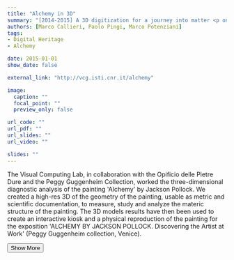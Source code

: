 ```yaml
---
title: "Alchemy in 3D"
summary: "[2014-2015] A 3D digitization for a journey into matter <p onclick='this.style.display=\"block\"; event.preventDefault();' style='overflow: hidden; display: -webkit-box; -webkit-line-clamp: 3; -webkit-box-orient: vertical;'>The Visual Computing Lab, in collaboration with the Opificio delle Pietre Dure and the Peggy Guggenheim Collection, worked the three-dimensional diagnostic analysis of the painting 'Alchemy' by Jackson Pollock. We created a high-res 3D of the geometry of the painting, usable as metric and scientific documentation, to measure, study and analyze the materic structure of the painting. The 3D models results have then been used to create an interactive kiosk and a physical reproduction of the painting for the exposition 'ALCHEMY BY JACKSON POLLOCK. Discovering the Artist at Work' (Peggy Guggenheim collection, Venice).</p>"
authors: [Marco Callieri, Paolo Pingi, Marco Potenziani]
tags: 
- Digital Heritage
- Alchemy

date: 2015-01-01
show_date: false

external_link: "http://vcg.isti.cnr.it/alchemy"

image:
  caption: ""
  focal_point: ""
  preview_only: false

url_code: ""
url_pdf: ""
url_slides: ""
url_video: ""

slides: ""
---
```

<p>The Visual Computing Lab, in collaboration with the Opificio delle Pietre Dure and the Peggy Guggenheim Collection, worked the three-dimensional diagnostic analysis of the painting 'Alchemy' by Jackson Pollock. We created a high-res 3D of the geometry of the painting, usable as metric and scientific documentation, to measure, study and analyze the materic structure of the painting. The 3D models results have then been used to create an interactive kiosk and a physical reproduction of the painting for the exposition 'ALCHEMY BY JACKSON POLLOCK. Discovering the Artist at Work' (Peggy Guggenheim collection, Venice).</p>
<button onclick="console.log('a')">Show More</button>
